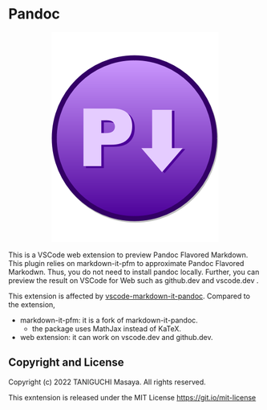 # Pandoc

<p align="center">
  <img src="https://raw.githubusercontent.com/tani/vscode-pandoc/master/brand.png">
</p>

This is a VSCode web extension to preview Pandoc Flavored Markdown.
This plugin relies on markdown-it-pfm to approximate Pandoc Flavored Markodwn. Thus, you do not need to install pandoc locally. 
Further, you can preview the result on VSCode for Web
such as github.dev and vscode.dev .

This extension is affected by [vscode-markdown-it-pandoc](https://marketplace.visualstudio.com/items?itemName=ickc.vscode-markdown-it-pandoc).
Compared to the extension, 

- markdown-it-pfm: it is a fork of markdown-it-pandoc.
    - the package uses MathJax instead of KaTeX.
- web extension: it can work on vscode.dev and github.dev.

## Copyright and License

Copyright (c) 2022 TANIGUCHI Masaya. All rights reserved.

This exntension is released under the MIT License
https://git.io/mit-license